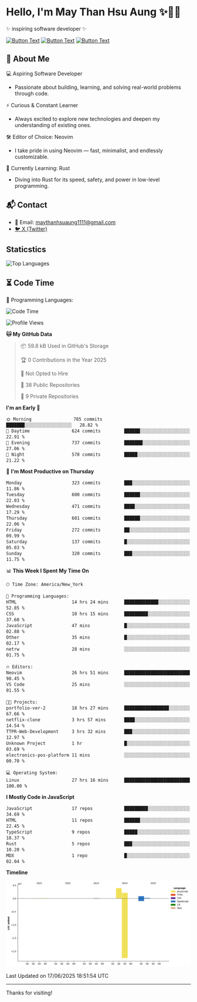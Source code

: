 # Hello, I'm May Than Hsu Aung ✨👱‍♀️
✨ inspiring software developer ✨

[![Button Text](https://img.shields.io/badge/Linked%20In-blue?style=for-the-badge)](https://www.linkedin.com/in/maythanhsu/)
[![Button Text](https://img.shields.io/badge/My%20Portfolio-pink?style=for-the-badge)](https://mayshecodes.vercel.app)
[![Button Text](https://img.shields.io/badge/Github-black?style=for-the-badge)](https://github.com/maythanhsuaung0-0)

## 👋 About Me

  💻 Aspiring Software Developer
  - Passionate about building, learning, and solving real-world problems through code.

  ⚡ Curious & Constant Learner
  - Always excited to explore new technologies and deepen my understanding of existing ones.

  🛠️ Editor of Choice: Neovim
  - I take pride in using Neovim — fast, minimalist, and endlessly customizable.

  🦀 Currently Learning: Rust
  - Diving into Rust for its speed, safety, and power in low-level programming.
    
## 📬 Contact
- 📧 Email: maythanhsuaung1111@gmail.com
- [🐦 X (Twitter)](https://x.com/@shizuko042k)
  
## Staticstics

![Top Languages](https://github-readme-stats.vercel.app/api/top-langs/?username=maythanhsuaung0-0&layout=compact&theme=tokyonight)

## ⏳ Code Time


💬 Programming Languages: 
<!--START_SECTION:waka-->
![Code Time](http://img.shields.io/badge/Code%20Time-206%20hrs%2023%20mins-blue)

![Profile Views](http://img.shields.io/badge/Profile%20Views-28-blue)

**🐱 My GitHub Data** 

> 📦 59.8 kB Used in GitHub's Storage 
 > 
> 🏆 0 Contributions in the Year 2025
 > 
> 🚫 Not Opted to Hire
 > 
> 📜 38 Public Repositories 
 > 
> 🔑 9 Private Repositories 
 > 
**I'm an Early 🐤** 

```text
🌞 Morning                785 commits         ███████░░░░░░░░░░░░░░░░░░   28.82 % 
🌆 Daytime                624 commits         ██████░░░░░░░░░░░░░░░░░░░   22.91 % 
🌃 Evening                737 commits         ███████░░░░░░░░░░░░░░░░░░   27.06 % 
🌙 Night                  578 commits         █████░░░░░░░░░░░░░░░░░░░░   21.22 % 
```
📅 **I'm Most Productive on Thursday** 

```text
Monday                   323 commits         ███░░░░░░░░░░░░░░░░░░░░░░   11.86 % 
Tuesday                  600 commits         ██████░░░░░░░░░░░░░░░░░░░   22.03 % 
Wednesday                471 commits         ████░░░░░░░░░░░░░░░░░░░░░   17.29 % 
Thursday                 601 commits         ██████░░░░░░░░░░░░░░░░░░░   22.06 % 
Friday                   272 commits         ██░░░░░░░░░░░░░░░░░░░░░░░   09.99 % 
Saturday                 137 commits         █░░░░░░░░░░░░░░░░░░░░░░░░   05.03 % 
Sunday                   320 commits         ███░░░░░░░░░░░░░░░░░░░░░░   11.75 % 
```


📊 **This Week I Spent My Time On** 

```text
🕑︎ Time Zone: America/New_York

💬 Programming Languages: 
HTML                     14 hrs 24 mins      █████████████░░░░░░░░░░░░   52.85 % 
CSS                      10 hrs 15 mins      █████████░░░░░░░░░░░░░░░░   37.60 % 
JavaScript               47 mins             █░░░░░░░░░░░░░░░░░░░░░░░░   02.88 % 
Other                    35 mins             █░░░░░░░░░░░░░░░░░░░░░░░░   02.17 % 
netrw                    28 mins             ░░░░░░░░░░░░░░░░░░░░░░░░░   01.75 % 

🔥 Editors: 
Neovim                   26 hrs 51 mins      █████████████████████████   98.45 % 
VS Code                  25 mins             ░░░░░░░░░░░░░░░░░░░░░░░░░   01.55 % 

🐱‍💻 Projects: 
portfolio-ver-2          18 hrs 27 mins      █████████████████░░░░░░░░   67.66 % 
netflix-clone            3 hrs 57 mins       ████░░░░░░░░░░░░░░░░░░░░░   14.54 % 
TTPR-Web-Development     3 hrs 32 mins       ███░░░░░░░░░░░░░░░░░░░░░░   12.97 % 
Unknown Project          1 hr                █░░░░░░░░░░░░░░░░░░░░░░░░   03.69 % 
electronics-pos-platform 11 mins             ░░░░░░░░░░░░░░░░░░░░░░░░░   00.70 % 

💻 Operating System: 
Linux                    27 hrs 16 mins      █████████████████████████   100.00 % 
```

**I Mostly Code in JavaScript** 

```text
JavaScript               17 repos            █████████░░░░░░░░░░░░░░░░   34.69 % 
HTML                     11 repos            ██████░░░░░░░░░░░░░░░░░░░   22.45 % 
TypeScript               9 repos             █████░░░░░░░░░░░░░░░░░░░░   18.37 % 
Rust                     5 repos             ███░░░░░░░░░░░░░░░░░░░░░░   10.20 % 
MDX                      1 repo              █░░░░░░░░░░░░░░░░░░░░░░░░   02.04 % 
```



**Timeline**

![Lines of Code chart](https://raw.githubusercontent.com/maythanhsuaung0-0/maythanhsuaung0-0/main/assets/bar_graph.png)


 Last Updated on 17/06/2025 18:51:54 UTC
<!--END_SECTION:waka-->


-----

Thanks for visiting!
